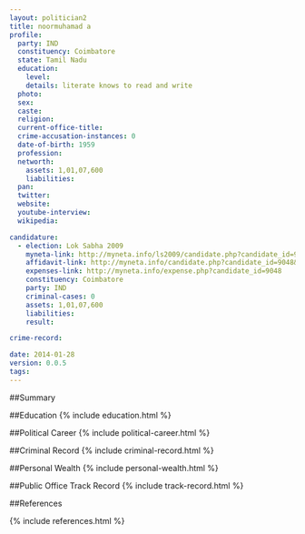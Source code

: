 ```yaml
---
layout: politician2
title: noormuhamad a
profile: 
  party: IND
  constituency: Coimbatore
  state: Tamil Nadu
  education: 
    level: 
    details: literate knows to read and write
  photo: 
  sex: 
  caste: 
  religion: 
  current-office-title: 
  crime-accusation-instances: 0
  date-of-birth: 1959
  profession: 
  networth: 
    assets: 1,01,07,600
    liabilities: 
  pan: 
  twitter: 
  website: 
  youtube-interview: 
  wikipedia: 

candidature: 
  - election: Lok Sabha 2009
    myneta-link: http://myneta.info/ls2009/candidate.php?candidate_id=9048
    affidavit-link: http://myneta.info/candidate.php?candidate_id=9048&scan=original
    expenses-link: http://myneta.info/expense.php?candidate_id=9048
    constituency: Coimbatore 
    party: IND
    criminal-cases: 0
    assets: 1,01,07,600
    liabilities: 
    result:  

crime-record: 

date: 2014-01-28
version: 0.0.5
tags: 
---
```

##Summary


##Education
{% include education.html %}


##Political Career
{% include political-career.html %}


##Criminal Record
{% include criminal-record.html %}


##Personal Wealth
{% include personal-wealth.html %}


##Public Office Track Record
{% include track-record.html %}


##References


{% include references.html %}